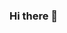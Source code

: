 ### Hi there 👋

<!--
**HabibullahDev/HabibullahDev** is a ✨ _special_ ✨ repository because its `README.md` (this file) appears on your GitHub profile.

Here are some ideas to get you started:

- 🔭 I’m currently working on xxx
- 🌱 I’m currently learning Advance Machine learning
- 👯 I’m looking to collaborate on .zzz
- 🤔 I’m looking for help with zzzz
- 💬 Ask me about Python development
- 📫 How to reach me: habibullah@gmail.com
- 😄 Pronouns: ...
- ⚡ Fun fact: .I am just creative
-->
